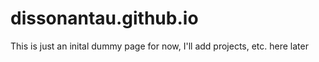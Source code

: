 # dissonantau.github.io

This is just an inital dummy page for now, I'll add projects, etc. here later
